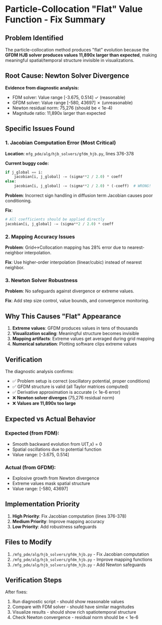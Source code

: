 # Particle-Collocation "Flat" Value Function - Fix Summary

## Problem Identified

The particle-collocation method produces "flat" evolution because the **GFDM HJB solver produces values 11,890x larger than expected**, making meaningful spatial/temporal structure invisible in visualizations.

## Root Cause: Newton Solver Divergence

**Evidence from diagnostic analysis:**
- FDM solver: Value range [-3.675, 0.514] ✓ (reasonable)
- GFDM solver: Value range [-580, 43697] ✗ (unreasonable)
- Newton residual norm: 75,276 (should be < 1e-4)
- Magnitude ratio: 11,890x larger than expected

## Specific Issues Found

### 1. **Jacobian Computation Error** (Most Critical)
**Location**: `mfg_pde/alg/hjb_solvers/gfdm_hjb.py`, lines 376-378

**Current buggy code:**
```python
if j_global == i:
    jacobian[i, j_global] -= (sigma**2 / 2.0) * coeff
else:
    jacobian[i, j_global] -= (sigma**2 / 2.0) * (-coeff)  # WRONG!
```

**Problem**: Incorrect sign handling in diffusion term Jacobian causes poor conditioning.

**Fix**: 
```python
# All coefficients should be applied directly
jacobian[i, j_global] -= (sigma**2 / 2.0) * coeff
```

### 2. **Mapping Accuracy Issues**
**Problem**: Grid↔Collocation mapping has 28% error due to nearest-neighbor interpolation.

**Fix**: Use higher-order interpolation (linear/cubic) instead of nearest neighbor.

### 3. **Newton Solver Robustness**
**Problem**: No safeguards against divergence or extreme values.

**Fix**: Add step size control, value bounds, and convergence monitoring.

## Why This Causes "Flat" Appearance

1. **Extreme values**: GFDM produces values in tens of thousands
2. **Visualization scaling**: Meaningful structure becomes invisible
3. **Mapping artifacts**: Extreme values get averaged during grid mapping
4. **Numerical saturation**: Plotting software clips extreme values

## Verification

The diagnostic analysis confirms:
- ✅ Problem setup is correct (oscillatory potential, proper conditions)
- ✅ GFDM structure is valid (all Taylor matrices computed)
- ✅ Derivative approximation is accurate (< 1e-6 error)
- ❌ **Newton solver diverges** (75,276 residual norm)
- ❌ **Values are 11,890x too large**

## Expected vs Actual Behavior

### Expected (from FDM):
- Smooth backward evolution from U(T,x) = 0
- Spatial oscillations due to potential function
- Value range: [-3.675, 0.514]

### Actual (from GFDM):
- Explosive growth from Newton divergence
- Extreme values mask spatial structure
- Value range: [-580, 43697]

## Implementation Priority

1. **High Priority**: Fix Jacobian computation (lines 376-378)
2. **Medium Priority**: Improve mapping accuracy
3. **Low Priority**: Add robustness safeguards

## Files to Modify

1. `/mfg_pde/alg/hjb_solvers/gfdm_hjb.py` - Fix Jacobian computation
2. `/mfg_pde/alg/hjb_solvers/gfdm_hjb.py` - Improve mapping functions
3. `/mfg_pde/alg/hjb_solvers/gfdm_hjb.py` - Add Newton safeguards

## Verification Steps

After fixes:
1. Run diagnostic script - should show reasonable values
2. Compare with FDM solver - should have similar magnitudes
3. Visualize results - should show rich spatiotemporal structure
4. Check Newton convergence - residual norm should be < 1e-6